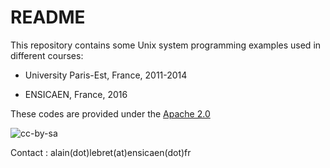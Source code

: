 # README #

This repository contains some Unix system programming examples 
used in different courses:

* University Paris-Est, France, 2011-2014

* ENSICAEN, France, 2016

These codes are provided under the [Apache 2.0](http://www.apache.org/licenses/LICENSE-2.0) 

![cc-by-sa](https://i.creativecommons.org/l/by-sa/4.0/88x31.png)

Contact : alain(dot)lebret(at)ensicaen(dot)fr
